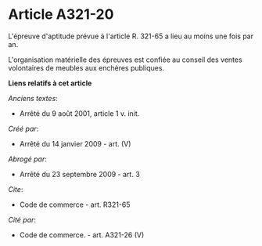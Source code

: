 # Article A321-20

L'épreuve d'aptitude prévue à l'article R. 321-65 a lieu au moins une fois par an.

L'organisation matérielle des épreuves est confiée au conseil des ventes volontaires de meubles aux enchères publiques.

**Liens relatifs à cet article**

_Anciens textes_:

  - Arrêté du 9 août 2001, article 1 v. init.

_Créé par_:

  - Arrêté du 14 janvier 2009 - art. (V)

_Abrogé par_:

  - Arrêté du 23 septembre 2009 - art. 3

_Cite_:

  - Code de commerce - art. R321-65

_Cité par_:

  - Code de commerce. - art. A321-26 (V)
